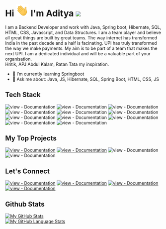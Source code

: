 # Hi <img src="https://raw.githubusercontent.com/ABSphreak/ABSphreak/master/gifs/Hi.gif" width="40px"> I'm Aditya <img src="https://camo.githubusercontent.com/d3359cb00ab0b5ed8f2e1fe3fceb4fbaf3b614340f8c0db99c17b9f50b351770/68747470733a2f2f656d6f6a69732e736c61636b6d6f6a69732e636f6d2f656d6f6a69732f696d616765732f313533313834393433302f343234362f626c6f622d73756e676c61737365732e6769663f31353331383439343330" width="40px">
I am a Backend Developer and work with Java, Spring boot, Hibernate, SQL, HTML, CSS, Javascript, and Data Structures. I am a team player and believe all great things are built by great teams. The way internet has transformed India in the past decade and a half is facinating. UPI has truly transformed the way we make payments. My aim is to be part of a team that makes the next UPI. I am a dedicated individual and will be a valuable part of your organisation.<br>
Hritik, APJ Abdul Kalam, Ratan Tata my inspiration.

- 🌱 I’m currently learning Springboot
- 💬 Ask me about: Java, JS, Hibernate, SQL, Spring Boot, HTML, CSS, JS

## Tech Stack
![view - Documentation](https://img.shields.io/badge/Java-orange?style=for-the-badge&logo=java)
![view - Documentation](https://img.shields.io/badge/Hibernate-blue?style=for-the-badge&logo=hibernate)
![view - Documentation](https://img.shields.io/badge/Mysql-ffca3a?style=for-the-badge&logo=mysql)
![view - Documentation](https://img.shields.io/badge/Spring_Boot-purple?style=for-the-badge&logo=appveyor)
![view - Documentation](https://img.shields.io/badge/Rest_API-80aaed?style=for-the-badge&logo=fastapi)
![view - Documentation](https://img.shields.io/badge/Postman-ff595e?style=for-the-badge&logo=postman)
![view - Documentation](https://img.shields.io/badge/Git-6a4c93?style=for-the-badge&logo=git)
![view - Documentation](https://img.shields.io/badge/HTML-grey?style=for-the-badge&logo=html5)
![view - Documentation](https://img.shields.io/badge/CSS-66e882?style=for-the-badge&logo=css3)
![view - Documentation](https://img.shields.io/badge/JavaScript-0a0a0a?style=for-the-badge&logo=javascript)
![view - Documentation](https://img.shields.io/badge/BootStrap-de2ab0?style=for-the-badge&logo=bootstrap)

## My Top Projects
[![view - Documentation](https://img.shields.io/badge/Shoppers_Stop_Clone-ffca3a?style=for-the-badge&logo=shopify)](https://github.com/adityasinghskit/shoppersStop-clone)
[![view - Documentation](https://img.shields.io/badge/Shop.com_Clone-0a0a0a?style=for-the-badge&logo=shopify)](https://github.com/adityasinghskit/shop.com)
![view - Documentation](https://img.shields.io/badge/Weather_App-80aaed?style=for-the-badge&logo=adobecreativecloud)
![view - Documentation](https://img.shields.io/badge/Translator_App-ff595e?style=for-the-badge&logo=googletranslate)

## Let's Connect
[![view - Documentation](https://img.shields.io/badge/LinkedIn-43bccd?style=for-the-badge&logo=linkedin&)](https://www.linkedin.com/in/adityasinghskit/)
[![view - Documentation](https://img.shields.io/badge/Twitter-662e9b?style=for-the-badge&logo=twitter)](https://twitter.com/adityasingh2303)
[![view - Documentation](https://img.shields.io/badge/Porfolio-ea3546?style=for-the-badge&logo=readthedocs)](https://adityaportfolio.dorik.io/)
[![view - Documentation](https://img.shields.io/badge/Gmail-f86624?style=for-the-badge&logo=gmail)](mailto:adityasinghskit@gmail.com)

## Github Stats
[![My GitHub Stats](https://github-readme-stats.vercel.app/api/?username=adityasinghskit&count_private=true&theme=tokyonight&showicons=true)]()<br>
[![My GitHub Language Stats](https://github-readme-stats.vercel.app/api/top-langs/?username=adityasinghskit&langs_count=5&theme=tokyonight)]()
